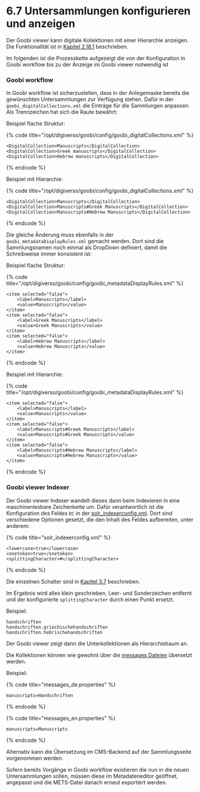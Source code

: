 # 6.7 Untersammlungen konfigurieren und anzeigen

Der Goobi viewer kann digitale Kollektionen mit einer Hierarchie anzeigen. Die Funktionalität ist in [Kapitel 2.18.1](../2/2.18/2.18.1.md) beschrieben.

Im folgenden ist die Prozesskette aufgezeigt die von der Konfiguration in Goobi workflow bis zu der Anzeige im Goobi viewer notwendig ist

### Goobi workflow

In Goobi workflow ist sicherzustellen, dass in der Anlegemaske bereits die gewünschten Untersammlungen zur Verfügung stehen. Dafür in der `goobi_digitalCollections.xml` die Einträge für die Sammlungen anpassen. Als Trennzeichen hat sich die Raute bewährt:

Beispiel flache Struktur:

{% code title="/opt/digiverso/goobi/config/goobi\_digitalCollections.xml" %}
```markup
<DigitalCollection>Manuscripts</DigitalCollection>
<DigitalCollection>Greek manuscripts</DigitalCollection>
<DigitalCollection>Hebrew manuscripts</DigitalCollection>
```
{% endcode %}

Beispiel mit Hierarchie:

{% code title="/opt/digiverso/goobi/config/goobi\_digitalCollections.xml" %}
```markup
<DigitalCollection>Manuscripts</DigitalCollection>
<DigitalCollection>Manuscripts#Greek Manuscripts</DigitalCollection>
<DigitalCollection>Manuscripts#Hebrew Manuscripts</DigitalCollection>
```
{% endcode %}

Die gleiche Änderung muss ebenfalls in der `goobi_metadataDisplayRules.xml` gemacht werden. Dort sind die Sammlungsnamen noch einmal als DropDown definiert, damit die Schreibweise immer konsistent ist:

Beispiel flache Struktur:

{% code title="/opt/digiverso/goobi/config/goobi\_metadataDisplayRules.xml" %}
```markup
<item selected="false">
    <label>Manuscripts</label>
    <value>Manuscripts</value>
</item>
<item selected="false">
    <label>Greek Manuscripts</label>
    <value>Greek Manuscripts</value>
</item>
<item selected="false">
    <label>Hebrew Manuscripts</label>
    <value>Hebrew Manuscripts</value>
</item>
```
{% endcode %}

Beispiel mit Hierarchie:

{% code title="/opt/digiverso/goobi/config/goobi\_metadataDisplayRules.xml" %}
```markup
<item selected="false">
    <label>Manuscripts</label>
    <value>Manuscripts</value>
</item>
<item selected="false">
    <label>Manuscripts#Greek Manuscripts</label>
    <value>Manuscripts#Greek Manuscripts</value>
</item>
<item selected="false">
    <label>Manuscripts#Hebrew Manuscripts</label>
    <value>Manuscripts#Hebrew Manuscripts</value>
</item>
```
{% endcode %}

### Goobi viewer Indexer

Der Goobi viewer Indexer wandelt dieses dann beim Indexieren in eine maschinenlesbare Zeichenkette um. Dafür verantwortlich ist die Konfiguration des Feldes `DC` in der [solr\_indexerconfig.xml](../3/). Dort sind verschiedene Optionen gesetzt, die den Inhalt des Feldes aufbereiten, unter anderem:

{% code title="solr\_indexerconfig.xml" %}
```markup
<lowercase>true</lowercase>
<onetoken>true</onetoken>
<splittingCharacter>#</splittingCharacter>
```
{% endcode %}

Die einzelnen Schalter sind in [Kapitel 3.7]() beschrieben.

Im Ergebnis wird alles klein geschrieben, Leer- und Sonderzeichen entfernt und der konfigurierte `splittingCharacter` durch einen Punkt ersetzt.

Beispiel:

```text
handschriften
handschriften.griechischehandschriften
handschriften.hebrischehandschriften
```

Der Goobi viewer zeigt dann die Unterkollektionen als Hierarchiebaum an.

Die Kollektionen können wie gewohnt über die [messages Dateien](../2/2.2.md) übersetzt werden.

Beispiel:

{% code title="messages\_de.properties" %}
```text
manuscripts=Handschriften
```
{% endcode %}

{% code title="messages\_en.properties" %}
```text
manuscripts=Manuscripts
```
{% endcode %}

Alternativ kann die Übersetzung im CMS-Backend auf der Sammlungsseite vorgenommen werden.

Sofern bereits Vorgänge in Goobi workflow existieren die nun in die neuen Untersammlungen sollen, müssen diese im Metadateneditor geöffnet, angepasst und die METS-Datei danach erneut exportiert werden.

